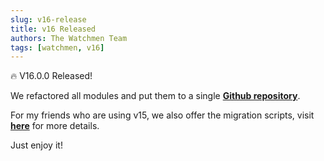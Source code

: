 ```yaml
---
slug: v16-release  
title: v16 Released   
authors: The Watchmen Team  
tags: [watchmen, v16]  
---
```


🔥 V16.0.0 Released!

We refactored all modules and put them to a single **[Github repository](https://github.com/Indexical-Metrics-Measure-Advisory/watchmen)**.

For my friends who are using v15, we also offer the migration scripts, visit **[here](/docs/16.0.0/installation/migration)** for more details.

Just enjoy it! 